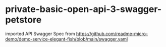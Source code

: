 # private-basic-open-api-3-swagger-petstore
imported API Swagger Spec from https://github.com/readme-micro-demo/demo-service-elegant-fish/blob/main/swagger.yaml
